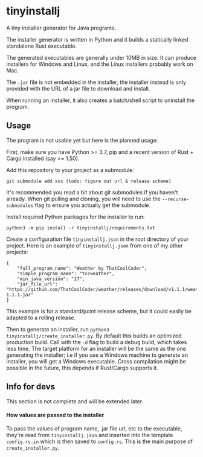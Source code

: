# tinyinstallj

A tiny installer generator for Java programs.

The installer generator is written in Python and it builds a statically linked standalone Rust executable.

The generated executables are generally under 10MB in size. It can produce installers for Windows and Linux, and the Linux installers probably work on Mac.

The `.jar` file is not embedded in the installer, the installer instead is only provided with the URL of a jar file to download and install.

When running an installer, it also creates a batch/shell script to uninstall the program.

## Usage

The program is not usable yet but here is the planned usage:

First, make sure you have Python >= 3.7, pip and a recent version of Rust + Cargo installed (say >= 1.50).

Add this repository to your project as a submodule:
```
git submodule add xxx (todo: figure out url & release scheme)
```
It's recommended you read a bit about git submodules if you haven't already. When git pulling and cloning, you will need to use the `--recurse-submodules` flag to ensure you actually get the submodule.

Install required Python packages for the installer to run:
```
python3 -m pip install -r tinyinstallj/requirements.txt
```

Create a configuration file `tinyinstallj.json` in the root directory of your project. Here is an example of `tinyinstallj.json` from one of my other projects:
```
{
    "full_program_name": "Weather by ThatCoolCoder",
    "simple_program_name": "tccweather",
    "min_java_version": "17",
    "jar_file_url": "https://github.com/ThatCoolCoder/weather/releases/download/v1.1.1/weather-1.1.1.jar"
}
```
This example is for a standard/point release scheme, but it could easily be adapted to a rolling release. 

Then to generate an installer, run `python3 tinyinstallj/create_installer.py`. By default this builds an optimized production build. Call with the `-d` flag to build a debug build, which takes less time. The target platform for an installer will be the same as the one generating the installer; i.e if you use a Windows machine to generate an installer, you will get a Windows executable. Cross compilation might be possible in the future, this depends if Rust/Cargo supports it.

## Info for devs

This section is not complete and will be extended later.

#### How values are passed to the installer

To pass the values of program name, .jar file url, etc to the executable, they're read from `tinyinstallj.json` and inserted into the template `config.rs.in` which is then saved to `config.rs`. This is the main purpose of `create_installer.py`.